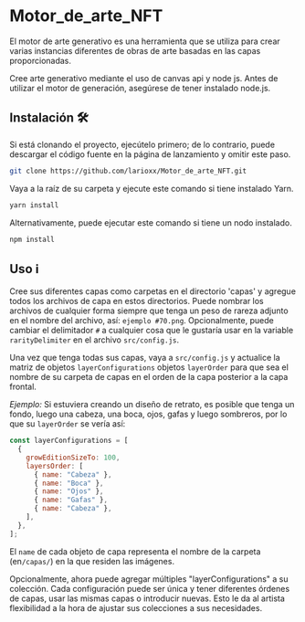 # Motor_de_arte_NFT
El motor de arte generativo es una herramienta que se utiliza para crear varias instancias diferentes de obras de arte basadas en las capas proporcionadas.

Cree arte generativo mediante el uso de canvas api y node js. Antes de utilizar el motor de generación, asegúrese de tener instalado node.js.

## Instalación 🛠️

Si está clonando el proyecto, ejecútelo primero; de lo contrario, puede descargar el código fuente en la página de lanzamiento y omitir este paso.

```sh
git clone https://github.com/larioxx/Motor_de_arte_NFT.git
```
Vaya a la raíz de su carpeta y ejecute este comando si tiene instalado Yarn.

```sh
yarn install
```

Alternativamente, puede ejecutar este comando si tiene un nodo instalado.

```sh
npm install
```
## Uso ℹ️

Cree sus diferentes capas como carpetas en el directorio 'capas' y agregue todos los archivos de capa en estos directorios. Puede nombrar los archivos de cualquier forma siempre que tenga un peso de rareza adjunto en el nombre del archivo, así: `ejemplo #70.png`. Opcionalmente, puede cambiar el delimitador `#` a cualquier cosa que le gustaría usar en la variable `rarityDelimiter` en el archivo `src/config.js`.

Una vez que tenga todas sus capas, vaya a `src/config.js` y actualice la matriz de objetos `layerConfigurations` objetos `layerOrder` para que sea el nombre de su carpeta de capas en el orden de la capa posterior a la capa frontal.

_Ejemplo:_ Si estuviera creando un diseño de retrato, es posible que tenga un fondo, luego una cabeza, una boca, ojos, gafas y luego sombreros, por lo que su `layerOrder` se vería así:

```js
const layerConfigurations = [
  {
    growEditionSizeTo: 100,
    layersOrder: [
      { name: "Cabeza" },
      { name: "Boca" },
      { name: "Ojos" },
      { name: "Gafas" },
      { name: "Cabeza" },
    ],
  },
];
```

El `name` de cada objeto de capa representa el nombre de la carpeta (en`/capas/`) en la que residen las imágenes.

Opcionalmente, ahora puede agregar múltiples "layerConfigurations" a su colección. Cada configuración puede ser única y tener diferentes órdenes de capas, usar las mismas capas o introducir nuevas. Esto le da al artista flexibilidad a la hora de ajustar sus colecciones a sus necesidades.
